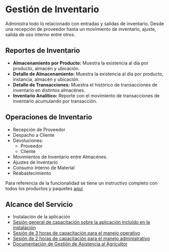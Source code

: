 # Gestión de Inventario
Administra todo lo relacionado con entradas y salidas de inventario. Desde una recepción de proveedor hasta un movimiento de inventario, ajuste, salida de uso interno entre otros.

## Reportes de Inventario

- **Almacenamiento por Producto:** Muestra la existencia al día por producto, almacén y ubicación.
- **Detalle de Almacenamiento:** Muestra la existencia al día por producto, instancia, almacén y ubicación.
- **Detalle de Transacciones:** Muestra el histórico de transacciones de inventario en distintos almacénes.
- **Inventario Analítico:** Reporte con el movimiento de transacciones de inventario acumulando por transacción.

## Operaciones de Inventario
- Recepción de Proveedor
- Despacho a Cliente
- Devoluciones:
  - Proveedor
  - Cliente
- Movimientos de Inventario entre Almacénes.
- Ajustes de Inventario
- Consumo Interno de Material
- Reabastecimiento

Para referencia de la funcionalidad se tiene un instructivo completo con todos los productos y paquetes [aquí](https://docs.erpya.com/adempiere/material-management/index.html)

## Alcance del Servicio
- Instalación de la aplicación
- [Sesión general de capacitación sobre la aplicación incluído en la instalación](../learning/training-session.md)
- [Sesión de 3 horas de capacitación para el manejo operativo](../learning/training-session.md)
- [Sesión de 2 horas de capacitación para el manejo administrativo](../learning/training-session.md)
- [Documentación de Gestión de Asistencia al Agricultor](https://docs.erpya.com/adempiere/material-management/index.html)
